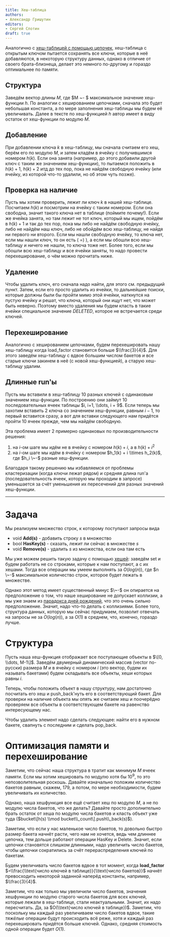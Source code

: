 ```yaml
---
title: Хеш-таблица
authors:
- Александр Гришутин
editors:
- Сергей Слотин
draft: true
---
```


Аналогично с [хеш-таблицей с помощью
цепочек](Хеш-таблицы_\(цепочки\) "wikilink"),
хеш-таблица с открытым ключом пытается сохранять все ключи, которые в
неё добавляются, в некоторую структуру данных, однако в отличие от
своего брата-близнеца, делает это немного по-другому и гораздо
оптимальнее по памяти.

## Структура

Заведём вектор длины $M$, где $M \~- $ максимальное значение хеш-функции
$h$. По аналогии с хешированием цепочками, сначала это будет небольшая
константа, а по мере заполнения хеш-таблицы мы будем её увеличивать.
Далее в тексте по хеш-функцией $h$ автор имеет в виду остаток от
хеш-функции по модулю $M$.

## Добавление

При добавлении ключа $k$ в хеш-таблицу, мы сначала считаем его хеш,
берём его по модулю $M$, и затем кладём в ячейку с получившимся
номером $h(k)$. Если она занята (например, до этого добавили другой
ключ с таким же значением хеш-функции), то пытаемся положить в
$h(k)+1$, $h(k)+2$ итд до тех пор, пока не найдём свободную ячейку (или
ячейку, из которой что-то удалили, но об этом чуть позже).

## Проверка на наличие

Пусть мы хотим проверить, лежит ли ключ $k$ в нашей хеш-таблице.
Посчитаем $h(k)$ и посмотрим на ячейку с таким номером. Если она
свободна, значит такого ключа нет в таблице (поймите почему\!). Если же
ячейка занята, но там лежит не тот ключ, который мы ищем, пойдём в
$h(k) + 1$ и так до тех пор, пока мы либо не найдём свободную ячейку,
либо не найдём наш ключ, либо не обойдём всю хеш-таблицу, не найдя ни
первого ни второго. Если мы нашли свободную ячейку, то ключа нет, если
мы нашли ключ, то он есть ( =) ), а если мы обошли всю хеш-таблицу и
ничего не нашли, то ключа тоже нет. Более того, если мы обошли всю
хеш-таблицу и все ячейки заняты, то надо провести перехеширование, о
чём можно прочитать ниже.

## Удаление

Чтобы удалить ключ, его сначала надо найти, для этого см. предыдущий
пункт. Затем, если его просто удалить из ячейки, то дальнейшие
поиски, которые должны были бы пройти мимо этой ячейки, наткнутся
на пустую ячейку и решат, что ключа, который они ищут нет, что может
быть неверно. Поэтому вместо удаления мы будем класть в такие ячейки
специальное значение *DELETED*, которое не встречается среди ключей.

## Перехеширование

Аналогично с хешированием цепочками, будем перехешировать нашу
хеш-таблицу когда load_factor становится больше
$\\frac{3}{4}$. Для этого заведём хеш-таблицу с вдвое большим числом
бакетов и все старые ключи закинем в неё (с новой хеш-функцией), а
старую хеш-таблицу удалим.

## Длинные run'ы

Пусть мы вставили в хеш-таблицу 10 разных ключей с одинаковым значением
хеш-функции. По построению они займут 10 последовательных ячеек таблицы
$i, i+1, \\dots, i + 9$. Если теперь мы захотим вставить 2 ключа со
значением хеш-функции, равным $i - 1$, то первый вставится сразу, а
вот для вставки следующего нам придётся пройти 10 ячеек прежде, чем мы
найдём свободную.

Эта проблема имеет 2 примерно одинаковых по производительности решения:

1.  на $i$-ом шаге мы идём не в ячейку с номером $h(k) + i$, а в $h(k) +
    i^2$
2.  на $i$-ом шаге мы идём в ячейку с номером $h_1(k) + i \\times
    h_2(k)$, где $h_i \~-$ разные хеш-функции.

Благодаря такому решению мы избавляемся от проблемы кластеризации (когда
ключи лежат рядом) и средняя длина run'а (последовательность ячеек,
которую мы проходим в запросе) уменьшается за счёт уменьшения их
пересечений для разных значений хеш-функции.

---

# Задача

Мы реализуем множество строк, к которому поступают запросы вида

  - void **Add(s)** - добавить строку $s$ в множество
  - bool **HasKey(s)** - сказать, лежит ли сейчас в множестве $s$
  - void **Remove(s)** - удалить $s$ из множества, если она там есть

Мы уже можем решить такую задачу с помощью
[хешей](Полиномиальное_хеширование_строк "wikilink"):
заведём set и будем работать не со строками, которые к нам поступают, а
с их хешами. Тогда все операции мы умеем выполнять за $O(log(n))$, где
$n \~-$ максимальное количество строк, которое будет лежать в множестве.

Однако этот метод имеет существенный минус $\~-$ он опирается на
предположение о том, что наше хеширование не допускает коллизии,
а мы уже знаем из [парадокса дней
рождений](Парадокс_дней_рождений#Общая_формулировка "wikilink"),
что это очень сильно предположение. Значит, надо что-то делать с
коллизиями. Более того, структура данных, которую мы сейчас
придумаем, позволит отвечать на запросы не за $O(log(n))$, а за
$O(1)$ в среднем, что, конечно, гораздо лучше.

# Структура

Пусть наша хеш-функция отображает все поступающие объекты в $\[0,
\\dots, M-1\]$. Заведём двумерный динамический массив (vector по-русски)
размера $M$ и в ячейку с номером $i$ (это вектор, будем их называть
бакетами) будем складывать все объекты, хеши которых равны $i$.

Теперь, чтобы положить объект в нашу структуру, нам достаточно посчитать
его хеш и push_back'нуть его в соответствующий бакет. Для проверки на
наличие объекта мы опять же считаем хеш и поочерёдно проверяем все
объекты в соответствующем бакете на равенство интересующему нас.

Чтобы удалить элемент надо сделать следующее: найти его в нужном бакете,
свапнуть с последним и сделать pop_back.

# Оптимизация памяти и перехеширование

Заметим, что сейчас наша структура в тратит как минимум $M$ ячеек
памяти. Если мы хотим хешировать по модулю хотя бы $10^9$, то это
непозволительная роскошь. Давайте изначально положим количество бакетов
равным, скажем, 179, а потом, по мере необходимости, будем увеличивать
их количество.

Однако, наша хешфункция все ещё считает хеш по модулю $M$, а не по
модулю числа бакетов, что же делать? Давайте просто дополнительно
брать остаток от хеша по модулю числа бакетов и класть объект уже туда
($bucket\[h(s) \\mod bucket\\_count\].push\\_back(s)$).

Заметим, что если у нас маленькое число бакетов, то довольно быстро
размер бакета начнёт расти, чего нам не хочется, ведь чем длиннее
цепочка, тем дольше работают операции HasKey и Delete. Значит, если
цепочки становятся слишком длинными, надо увеличить число бакетов,
чтобы цепочки сократились за счёт перераспределения ключей по
бакетам.

Будем увеличивать число бакетов вдвое в тот момент, когда
**load_factor** $=\\frac{\\text{число ключей в таблице}}{\\text{число
бакетов}}$ начнёт превосходить некоторой заданной наперёд константы,
например, $\\frac{3}{4}$.

Заметим, что как только мы увеличили число бакетов, значения хешфункции
по модулю старого числа бакетов для всех ключей, которые лежали в
хеш-таблице, стали неактуальными. Значит, их надо пересчитать. Да,
за $O(\\text{число ключей в таблице})$. Заметим, что поскольку мы
каждый раз увеличиваем число бакетов вдвое, такие *тяжёлые*
операции будут происходить всё реже, хотя и каждый раз
перехешировать придётся больше ключей. Однако, средняя
стоимость одной операции будет $O(1)$.